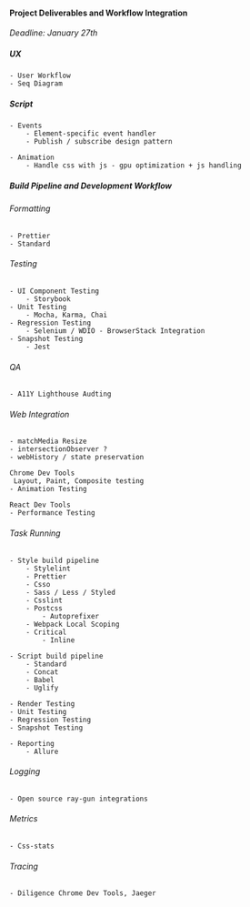 #### Project Deliverables and Workflow Integration
*Deadline: January 27th*

##### UX
	- User Workflow
	- Seq Diagram

##### Script
	- Events
		- Element-specific event handler 
		- Publish / subscribe design pattern

	- Animation
		- Handle css with js - gpu optimization + js handling 		

##### Build Pipeline and Development Workflow

###### Formatting
	- Prettier
	- Standard

###### Testing 
	- UI Component Testing
		- Storybook
	- Unit Testing
		- Mocha, Karma, Chai
	- Regression Testing
		- Selenium / WDIO - BrowserStack Integration
	- Snapshot Testing
		- Jest

###### QA
	- A11Y Lighthouse Audting

###### Web Integration
	- matchMedia Resize
	- intersectionObserver ?
	- webHistory / state preservation
	
	Chrome Dev Tools
	 Layout, Paint, Composite testing
	- Animation Testing
	
	React Dev Tools
	- Performance Testing

###### Task Running
	- Style build pipeline
		- Stylelint
		- Prettier
		- Csso
		- Sass / Less / Styled
		- Csslint
		- Postcss
			- Autoprefixer
		- Webpack Local Scoping
		- Critical
			- Inline

	- Script build pipeline
		- Standard
		- Concat
		- Babel
		- Uglify

	- Render Testing
	- Unit Testing
	- Regression Testing
	- Snapshot Testing

	- Reporting
		- Allure

###### Logging
	- Open source ray-gun integrations

###### Metrics
	- Css-stats

###### Tracing
	- Diligence Chrome Dev Tools, Jaeger

